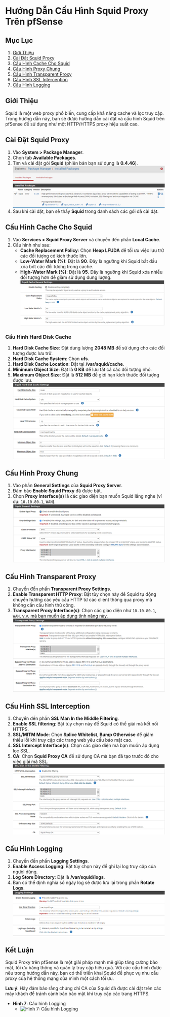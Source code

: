 # Hướng Dẫn Cấu Hình Squid Proxy Trên pfSense

## Mục Lục
1. [Giới Thiệu](#giới-thiệu)
2. [Cài Đặt Squid Proxy](#cài-đặt-squid-proxy)
3. [Cấu Hình Cache Cho Squid](#cấu-hình-cache-cho-squid)
4. [Cấu Hình Proxy Chung](#cấu-hình-proxy-chung)
5. [Cấu Hình Transparent Proxy](#cấu-hình-transparent-proxy)
6. [Cấu Hình SSL Interception](#cấu-hình-ssl-interception)
7. [Cấu Hình Logging](#cấu-hình-logging)

## Giới Thiệu
Squid là một web proxy phổ biến, cung cấp khả năng cache và lọc truy cập. Trong hướng dẫn này, bạn sẽ được hướng dẫn cài đặt và cấu hình Squid trên pfSense để sử dụng như một HTTP/HTTPS proxy hiệu suất cao.

## Cài Đặt Squid Proxy
1. Vào **System > Package Manager**.
2. Chọn tab **Available Packages**.
3. Tìm và cài đặt gói **Squid** (phiên bản bạn sử dụng là **0.4.46**).
   ![Command Prompt](https://github.com/cuongnvvietis/NhanHoa/blob/main/Docs/Picture/Pfsense/Screenshot_111.png)
4. Sau khi cài đặt, bạn sẽ thấy **Squid** trong danh sách các gói đã cài đặt.

## Cấu Hình Cache Cho Squid
1. Vào **Services > Squid Proxy Server** và chuyển đến phần **Local Cache**.
2. Cấu hình như sau:
   - **Cache Replacement Policy**: Chọn **Heap LFUDA** để tối ưu việc lưu trữ các đối tượng có kích thước lớn.
   - **Low-Water Mark (%)**: Đặt là **90**. Đây là ngưỡng khi Squid bắt đầu xóa bớt các đối tượng trong cache.
   - **High-Water Mark (%)**: Đặt là **95**. Đây là ngưỡng khi Squid xóa nhiều đối tượng hơn để giảm sử dụng dung lượng.
   ![Command Prompt](https://github.com/cuongnvvietis/NhanHoa/blob/main/Docs/Picture/Pfsense/Screenshot_211.png)

### Cấu Hình Hard Disk Cache
1. **Hard Disk Cache Size**: Đặt dung lượng **2048 MB** để sử dụng cho các đối tượng được lưu trữ.
2. **Hard Disk Cache System**: Chọn **ufs**.
3. **Hard Disk Cache Location**: Đặt tại **/var/squid/cache**.
4. **Minimum Object Size**: Đặt là **0 KB** để lưu tất cả các đối tượng nhỏ.
5. **Maximum Object Size**: Đặt là **512 MB** để giới hạn kích thước đối tượng được lưu.
   ![Command Prompt](https://github.com/cuongnvvietis/NhanHoa/blob/main/Docs/Picture/Pfsense/Screenshot_311.png)

## Cấu Hình Proxy Chung
1. Vào phần **General Settings** của **Squid Proxy Server**.
2. Đảm bảo **Enable Squid Proxy** đã được bật.
3. Chọn **Proxy Interface(s)** là các giao diện bạn muốn Squid lắng nghe (ví dụ: `10.10.80.1`, `WAN`).
   ![Command Prompt](https://github.com/cuongnvvietis/NhanHoa/blob/main/Docs/Picture/Pfsense/Screenshot_411.png)

## Cấu Hình Transparent Proxy
1. Chuyển đến phần **Transparent Proxy Settings**.
2. **Enable Transparent HTTP Proxy**: Bật tùy chọn này để Squid tự động chuyển hướng các yêu cầu HTTP từ các client thông qua proxy mà không cần cấu hình thủ công.
3. **Transparent Proxy Interface(s)**: Chọn các giao diện như `10.10.80.1`, `WAN`, v.v. mà bạn muốn áp dụng tính năng này.
   ![Command Prompt](https://github.com/cuongnvvietis/NhanHoa/blob/main/Docs/Picture/Pfsense/Screenshot_511.png)

## Cấu Hình SSL Interception
1. Chuyển đến phần **SSL Man In the Middle Filtering**.
2. **Enable SSL filtering**: Bật tùy chọn này để Squid có thể giải mã kết nối HTTPS.
3. **SSL/MITM Mode**: Chọn **Splice Whitelist, Bump Otherwise** để giảm thiểu lỗi khi truy cập các trang web yêu cầu bảo mật cao.
4. **SSL Intercept Interface(s)**: Chọn các giao diện mà bạn muốn áp dụng lọc SSL.
5. **CA**: Chọn **Squid Proxy CA** để sử dụng CA mà bạn đã tạo trước đó cho việc giải mã SSL.
   ![Command Prompt](https://github.com/cuongnvvietis/NhanHoa/blob/main/Docs/Picture/Pfsense/Screenshot_611.png)

## Cấu Hình Logging
1. Chuyển đến phần **Logging Settings**.
2. **Enable Access Logging**: Bật tùy chọn này để ghi lại log truy cập của người dùng.
3. **Log Store Directory**: Đặt là **/var/squid/logs**.
4. Bạn có thể định nghĩa số ngày log sẽ được lưu lại trong phần **Rotate Logs**.
   ![Command Prompt](https://github.com/cuongnvvietis/NhanHoa/blob/main/Docs/Picture/Pfsense/Screenshot_711.png)

## Kết Luận
Squid Proxy trên pfSense là một giải pháp mạnh mẽ giúp tăng cường bảo mật, tối ưu băng thông và quản lý truy cập hiệu quả. Với các cấu hình được nêu trong hướng dẫn này, bạn có thể triển khai Squid để phục vụ nhu cầu proxy của hệ thống mạng của mình một cách tối ưu.

**Lưu ý**: Hãy đảm bảo rằng chứng chỉ CA của Squid đã được cài đặt trên các máy khách để tránh cảnh báo bảo mật khi truy cập các trang HTTPS.

- **Hình 7**: Cấu hình Logging
  - ![Hình 7: Cấu hình Logging](./images/squid_logging_settings.png)

